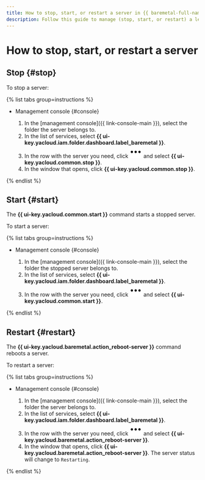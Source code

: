 ```yaml
---
title: How to stop, start, or restart a server in {{ baremetal-full-name }}
description: Follow this guide to manage (stop, start, or restart) a leased {{ baremetal-full-name }} server.
---
```


# How to stop, start, or restart a server

## Stop {#stop}

To stop a server:

{% list tabs group=instructions %}

- Management console {#console}

  1. In the [management console]({{ link-console-main }}), select the folder the server belongs to.
  1. In the list of services, select **{{ ui-key.yacloud.iam.folder.dashboard.label_baremetal }}**.
  1. In the row with the server you need, click ![image](../../../_assets/console-icons/ellipsis.svg) and select **{{ ui-key.yacloud.common.stop }}**.
  1. In the window that opens, click **{{ ui-key.yacloud.common.stop }}**.

{% endlist %}

## Start {#start}

The **{{ ui-key.yacloud.common.start }}** command starts a stopped server.

To start a server:

{% list tabs group=instructions %}

- Management console {#console}

  1. In the [management console]({{ link-console-main }}), select the folder the stopped server belongs to.
  1. In the list of services, select **{{ ui-key.yacloud.iam.folder.dashboard.label_baremetal }}**.
  1. In the row with the server you need, click ![image](../../../_assets/console-icons/ellipsis.svg) and select **{{ ui-key.yacloud.common.start }}**.

{% endlist %}

## Restart {#restart}

The **{{ ui-key.yacloud.baremetal.action_reboot-server }}** command reboots a server.

To restart a server:

{% list tabs group=instructions %}

- Management console {#console}

  1. In the [management console]({{ link-console-main }}), select the folder the server belongs to.
  1. In the list of services, select **{{ ui-key.yacloud.iam.folder.dashboard.label_baremetal }}**.
  1. In the row with the server you need, click ![image](../../../_assets/console-icons/ellipsis.svg) and select **{{ ui-key.yacloud.baremetal.action_reboot-server }}**.
  1. In the window that opens, click **{{ ui-key.yacloud.baremetal.action_reboot-server }}**. The server status will change to `Restarting`.

{% endlist %}
